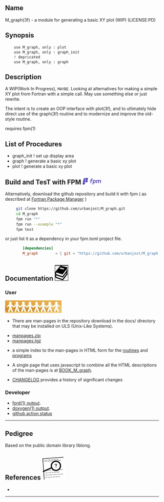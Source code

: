 ## Name
   M_graph(3f) - a module for generating a basic XY plot (WIP)
   (LICENSE:PD)
## Synopsis
```text
    use M_graph, only : plot
    use M_graph, only : graph_init
    ! depricated
    use M_graph, only : graph
```
## Description
   A WIP(Work In Progress), `MAYBE`. Looking at alternatives for
   making a simple XY plot from Fortran with a simple call. May
   use something else or just rewrite.

   The intent is to create an OOP interface with plot(3f), and to 
   ultimately hide direct use of the graph(3f) routine and to
   modernize and improve the old-style routine.

   requires fpm(1)

## List of Procedures
   + graph_init ! set up display area
   + graph      ! generate a basic xy plot
   + plot       ! generate a basic xy plot

<!--
## Building the Module using make(1) ![gmake](docs/images/gnu.gif)
     git clone https://github.com/urbanjost/M_graph.git
     cd M_graph/src
     # change Makefile if not using one of the listed compilers
     
     # for gfortran
     make clean
     make F90=gfortran gfortran
     
     # for ifort
     make clean
     make F90=ifort ifort

     # for nvfortran
     make clean
     make F90=nvfortran nvfortran

This will compile the Fortran module and basic example
program that exercise the routine.
-->

## Build and TesT with FPM ![-](docs/images/fpm_logo.gif)

   Alternatively, download the github repository and build it with
   fpm ( as described at [Fortran Package Manager](https://github.com/fortran-lang/fpm) )

   ```bash
        git clone https://github.com/urbanjost/M_graph.git
        cd M_graph
        fpm run "*"
        fpm run --example "*"
        fpm test
   ```

   or just list it as a dependency in your fpm.toml project file.

```toml
        [dependencies]
        M_graph        = { git = "https://github.com/urbanjost/M_graph.git" }
```

## Documentation   ![docs](docs/images/docs.gif)

### User
![man-pages](docs/images/manpages.gif)
   - There are man-pages in the repository download in the docs/ directory
     that may be installed on ULS (Unix-Like Systems).

   + [manpages.zip](https://urbanjost.github.io/M_graph/manpages.zip)
   + [manpages.tgz](https://urbanjost.github.io/M_graph/manpages.tgz)

   - a simple index to the man-pages in HTML form for the
   [routines](https://urbanjost.github.io/M_graph/man3.html) 
   and [programs](https://urbanjost.github.io/M_graph/man1.html) 

   - A single page that uses javascript to combine all the HTML
     descriptions of the man-pages is at 
     [BOOK_M_graph](https://urbanjost.github.io/M_graph/BOOK_M_graph.html).

   - [CHANGELOG](docs/CHANGELOG.md) provides a history of significant changes

### Developer
   - [ford(1) output](https://urbanjost.github.io/M_graph/fpm-ford/index.html).
   - [doxygen(1) output](https://urbanjost.github.io/M_graph/doxygen_out/html/index.html).
   - [github action status](docs/STATUS.md) 
---
## Pedigree
 Based on the public domain library liblong.

## References ![-](docs/images/ref.gif)

   * [](https://en.wikipedia.org/wiki/)
---
